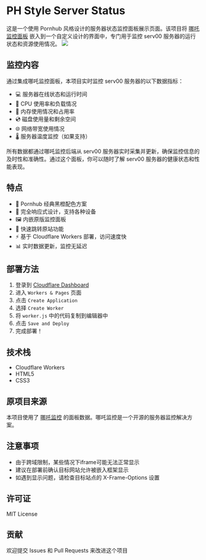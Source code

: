 # PH Style Server Status

这是一个使用 Pornhub 风格设计的服务器状态监控面板展示页面。该项目将 [哪吒监控面板](https://ssss.nyc.mn/) 嵌入到一个自定义设计的界面中，专门用于监控 serv00 服务器的运行状态和资源使用情况。
![](https://cdn.jsdelivr.net/gh/bbylw/PicGo@master/20241222024433483.png)

## 监控内容

通过集成哪吒监控面板，本项目实时监控 serv00 服务器的以下数据指标：

- 💻 服务器在线状态和运行时间
- 🔄 CPU 使用率和负载情况
- 💾 内存使用情况和占用率
- 💿 磁盘使用量和剩余空间
- 🌐 网络带宽使用情况
- 🌡️ 服务器温度监控（如果支持）

所有数据都通过哪吒监控后端从 serv00 服务器实时采集并更新，确保监控信息的及时性和准确性。通过这个面板，你可以随时了解 serv00 服务器的健康状态和性能表现。

## 特点

- 🎨 Pornhub 经典黑橙配色方案
- 📱 完全响应式设计，支持各种设备
- 🖼️ 内嵌原版监控面板
- 🔗 快速跳转原站功能
- ⚡ 基于 Cloudflare Workers 部署，访问速度快
- 📊 实时数据更新，监控无延迟

## 部署方法

1. 登录到 [Cloudflare Dashboard](https://dash.cloudflare.com)
2. 进入 `Workers & Pages` 页面
3. 点击 `Create Application`
4. 选择 `Create Worker`
5. 将 `worker.js` 中的代码复制到编辑器中
6. 点击 `Save and Deploy`
7. 完成部署！

## 技术栈

- Cloudflare Workers
- HTML5
- CSS3

## 原项目来源

本项目使用了 [哪吒监控](https://ssss.nyc.mn/) 的面板数据。哪吒监控是一个开源的服务器监控解决方案。

## 注意事项

- 由于跨域限制，某些情况下iframe可能无法正常显示
- 建议在部署前确认目标网站允许被嵌入框架显示
- 如遇到显示问题，请检查目标站点的 X-Frame-Options 设置

## 许可证

MIT License

## 贡献

欢迎提交 Issues 和 Pull Requests 来改进这个项目
